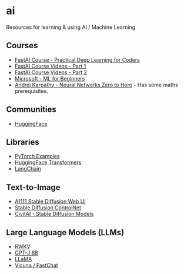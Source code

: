 # ai
Resources for learning &amp; using AI / Machine Learning

## Courses

* [FastAI Course - Practical Deep Learning for Coders](https://course.fast.ai/)
* [FastAI Course Videos - Part 1](https://www.youtube.com/playlist?list=PLfYUBJiXbdtSvpQjSnJJ_PmDQB_VyT5iU)
* [FastAI Course Videos - Part 2](https://www.youtube.com/playlist?list=PLfYUBJiXbdtRUvTUYpLdfHHp9a58nWVXP)
* [Microsoft - ML for Beginners](https://github.com/microsoft/ML-For-Beginners)
* [Andrej Karpathy - Neural Networks Zero to Hero](https://www.youtube.com/watch?v=VMj-3S1tku0&list=PLAqhIrjkxbuWI23v9cThsA9GvCAUhRvKZ) - Has some maths prerequisites.

## Communities
* [HuggingFace](huggingface.co/)

## Libraries

* [PyTorch Examples](https://pytorch.org/examples/)
* [HuggingFace Transformers](https://huggingface.co/docs/transformers)
* [LangChain](https://python.langchain.com/en/latest/index.html)

## Text-to-Image

* [A1111 Stable Diffusion Web UI](https://github.com/AUTOMATIC1111/stable-diffusion-webui)
* [Stable Diffusion ControlNet](https://github.com/lllyasviel/ControlNet)
* [CivitAI - Stable Diffusion Models](https://civitai.com/)

## Large Language Models (LLMs)

* [RWKV](https://github.com/BlinkDL/RWKV-LM)
* [GPT-J 6B](https://gpt3demo.com/apps/gpt-j-6b)
* [LLaMA](https://github.com/facebookresearch/llama)
* [Vicuna / FastChat](https://github.com/lm-sys/FastChat)
